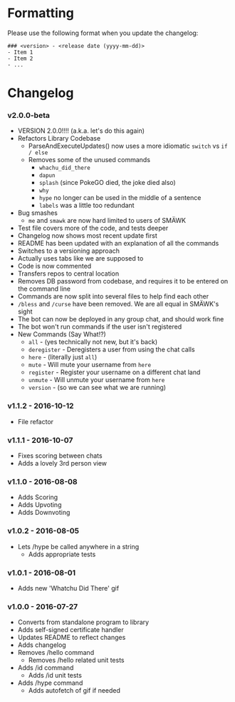 # Formatting
Please use the following format when you update the changelog:
```
### <version> - <release date (yyyy-mm-dd)>
- Item 1
- Item 2
- ...
```

# Changelog
### v2.0.0-beta
- VERSION 2.0.0!!!! (a.k.a. let's do this again)
- Refactors Library Codebase
	- ParseAndExecuteUpdates() now uses a more idiomatic `switch` vs `if / else`
	- Removes some of the unused commands
		- `whachu_did_there`
		- `dapun`
		- `splash` (since PokeGO died, the joke died also)
		- `why`
		- `hype` no longer can be used in the middle of a sentence
		- `labels` was a little too redundant
- Bug smashes
	- `me` and `smawk` are now hard limited to users of SMÄWK
- Test file covers more of the code, and tests deeper
- Changelog now shows most recent update first
- README has been updated with an explanation of all the commands
- Switches to a versioning approach
- Actually uses tabs like we are supposed to
- Code is now commented
- Transfers repos to central location
- Removes DB password from codebase, and requires it to be entered on the command line
- Commands are now split into several files to help find each other
- `/bless` and `/curse` have been removed. We are all equal in SMÄWK's sight
- The bot can now be deployed in any group chat, and should work fine
- The bot won't run commands if the user isn't registered
- New Commands (Say What!?)
	- `all` - (yes technically not new, but it's back)
	- `deregister` - Deregisters a user from using the chat calls
	- `here` - (literally just `all`)
	- `mute` - Will mute your username from `here`
	- `register` - Register your username on a different chat land
	- `unmute` - Will unmute your username from `here`
	- `version` - (so we can see what we are running)

### v1.1.2 - 2016-10-12
- File refactor

### v1.1.1 - 2016-10-07
- Fixes scoring between chats
- Adds a lovely 3rd person view

### v1.1.0 - 2016-08-08
- Adds Scoring
- Adds Upvoting
- Adds Downvoting

### v1.0.2 - 2016-08-05
- Lets /hype be called anywhere in a string
	- Adds appropriate tests

### v1.0.1 - 2016-08-01
- Adds new 'Whatchu Did There' gif

### v1.0.0 - 2016-07-27
- Converts from standalone program to library
- Adds self-signed certificate handler
- Updates README to reflect changes
- Adds changelog
- Removes /hello command
	- Removes /hello related unit tests
- Adds /id command
	- Adds /id unit tests
- Adds /hype command
	- Adds autofetch of gif if needed
